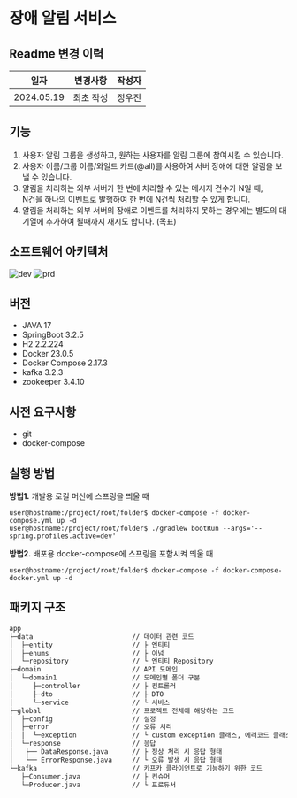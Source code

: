 # 장애 알림 서비스  
## Readme 변경 이력

| 일자     | 변경사항       | 작성자 |
|------------|------------|-----|
| 2024.05.19 | 최초 작성      | 정우진 |

## 기능
1. 사용자 알림 그룹을 생성하고, 원하는 사용자를 알림 그룹에 참여시킬 수 있습니다.  
2. 사용자 이름/그룹 이름/와일드 카드(@all)를 사용하여 서버 장애에 대한 알림을 보낼 수 있습니다.  
3. 알림을 처리하는 외부 서버가 한 번에 처리할 수 있는 메시지 건수가 N일 때,  
   N건을 하나의 이벤트로 발행하여 한 번에 N건씩 처리할 수 있게 합니다.
5. 알림을 처리하는 외부 서버의 장애로 이벤트를 처리하지 못하는 경우에는
   별도의 대기열에 추가하여 될때까지 재시도 합니다. (목표)

## 소프트웨어 아키텍처
![dev](https://github.com/woojoovove/app/assets/47964928/6b98a467-aec8-429a-8c7c-8bd3b0b2f51f)
![prd](https://github.com/woojoovove/app/assets/47964928/bc970872-8445-4a3f-997a-40c4652f9fc4)


## 버전
- JAVA 17  
- SpringBoot 3.2.5
- H2 2.2.224  
- Docker 23.0.5  
- Docker Compose 2.17.3
- kafka 3.2.3
- zookeeper 3.4.10

## 사전 요구사항
- git
- docker-compose

## 실행 방법
**방법1.** 개발용 로컬 머신에 스프링을 띄울 때

```shell
user@hostname:/project/root/folder$ docker-compose -f docker-compose.yml up -d
user@hostname:/project/root/folder$ ./gradlew bootRun --args='--spring.profiles.active=dev'
```

**방법2.** 배포용 docker-compose에 스프링을 포함시켜 띄울 때
```shell
user@hostname:/project/root/folder$ docker-compose -f docker-compose-docker.yml up -d
```

## 패키지 구조
```bash
app                         
├─data                         // 데이터 관련 코드                                                                           
│  ├─entity                    // ├ 엔티티                                                                
│  ├─enums                     // ├ 이넘                                                                 
│  └─repository                // └ 엔티티 Repository                                                                 
├─domain                       // API 도메인                                                                
│  └─domain1                   // 도메인별 폴더 구분                                                                 
│     ├─controller             // ├ 컨트롤러                                                                         
│     ├─dto                    // ├ DTO                                                                
│     └─service                // └ 서비스                                                                                        
├─global                       // 프로젝트 전체에 해당하는 코드                                                                 
│  ├─config                    // 설정                                                                 
│  ├─error                     // 오류 처리                                                                
│  │  └─exception              // └ custom exception 클래스, 에러코드 클래스                                                                     
│  └─response                  // 응답                                                                 
│   ├── DataResponse.java      // ├ 정상 처리 시 응답 형태
│   └── ErrorResponse.java     // └ 오류 발생 시 응답 형태
└─kafka                        // 카프카 클라이언트로 기능하기 위한 코드                                                              
   ├─Consumer.java             // ├ 컨슈머                                                                      
   └─Producer.java             // └ 프로듀서     
```
